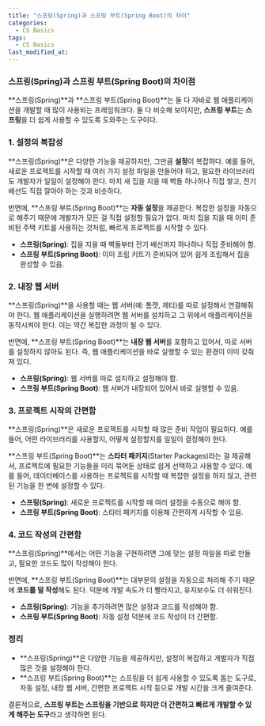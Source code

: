 ```yaml
---
title: "스프링(Spring)과 스프링 부트(Spring Boot)의 차이"
categories:
  - CS Basics
tags:
  - CS Basics
last_modified_at: 
---
```


### 스프링(Spring)과 스프링 부트(Spring Boot)의 차이점

**스프링(Spring)**과 **스프링 부트(Spring Boot)**는 둘 다 자바로 웹 애플리케이션을 개발할 때 많이 사용되는 프레임워크다. 둘 다 비슷해 보이지만, **스프링 부트**는 **스프링**을 더 쉽게 사용할 수 있도록 도와주는 도구이다.

### 1. 설정의 복잡성

**스프링(Spring)**은 다양한 기능을 제공하지만, 그만큼 **설정**이 복잡하다. 예를 들어, 새로운 프로젝트를 시작할 때 여러 가지 설정 파일을 만들어야 하고, 필요한 라이브러리도 개발자가 일일이 설정해야 한다. 마치 새 집을 지을 때 벽돌 하나하나 직접 쌓고, 전기 배선도 직접 깔아야 하는 것과 비슷하다.

반면에, **스프링 부트(Spring Boot)**는 **자동 설정**을 제공한다. 복잡한 설정을 자동으로 해주기 때문에 개발자가 모든 걸 직접 설정할 필요가 없다. 마치 집을 지을 때 이미 준비된 주택 키트를 사용하는 것처럼, 빠르게 프로젝트를 시작할 수 있다.

- **스프링(Spring)**: 집을 지을 때 벽돌부터 전기 배선까지 하나하나 직접 준비해야 함.
- **스프링 부트(Spring Boot)**: 이미 조립 키트가 준비되어 있어 쉽게 조립해서 집을 완성할 수 있음.

### 2. 내장 웹 서버

**스프링(Spring)**을 사용할 때는 웹 서버(예: 톰캣, 제티)를 따로 설정해서 연결해줘야 한다. 웹 애플리케이션을 실행하려면 웹 서버를 설치하고 그 위에서 애플리케이션을 동작시켜야 한다. 이는 약간 복잡한 과정이 될 수 있다.

반면에, **스프링 부트(Spring Boot)**는 **내장 웹 서버**를 포함하고 있어서, 따로 서버를 설정하지 않아도 된다. 즉, 웹 애플리케이션을 바로 실행할 수 있는 환경이 이미 갖춰져 있다.

- **스프링(Spring)**: 웹 서버를 따로 설치하고 설정해야 함.
- **스프링 부트(Spring Boot)**: 웹 서버가 내장되어 있어서 바로 실행할 수 있음.

### 3. 프로젝트 시작의 간편함

**스프링(Spring)**은 새로운 프로젝트를 시작할 때 많은 준비 작업이 필요하다. 예를 들어, 어떤 라이브러리를 사용할지, 어떻게 설정할지를 일일이 결정해야 한다.

**스프링 부트(Spring Boot)**는 **스타터 패키지**(Starter Packages)라는 걸 제공해서, 프로젝트에 필요한 기능들을 미리 묶어둔 상태로 쉽게 선택하고 사용할 수 있다. 예를 들어, 데이터베이스를 사용하는 프로젝트를 시작할 때 복잡한 설정을 하지 않고, 관련된 기능을 한 번에 설정할 수 있다.

- **스프링(Spring)**: 새로운 프로젝트를 시작할 때 여러 설정을 수동으로 해야 함.
- **스프링 부트(Spring Boot)**: 스타터 패키지를 이용해 간편하게 시작할 수 있음.

### 4. 코드 작성의 간편함

**스프링(Spring)**에서는 어떤 기능을 구현하려면 그에 맞는 설정 파일을 따로 만들고, 필요한 코드도 많이 작성해야 한다.

반면에, **스프링 부트(Spring Boot)**는 대부분의 설정을 자동으로 처리해 주기 때문에 **코드를 덜 작성**해도 된다. 덕분에 개발 속도가 더 빨라지고, 유지보수도 더 쉬워진다.

- **스프링(Spring)**: 기능을 추가하려면 많은 설정과 코드를 작성해야 함.
- **스프링 부트(Spring Boot)**: 자동 설정 덕분에 코드 작성이 더 간편함.

### 정리

- **스프링(Spring)**은 다양한 기능을 제공하지만, 설정이 복잡하고 개발자가 직접 많은 것을 설정해야 한다.
- **스프링 부트(Spring Boot)**는 스프링을 더 쉽게 사용할 수 있도록 돕는 도구로, 자동 설정, 내장 웹 서버, 간편한 프로젝트 시작 등으로 개발 시간을 크게 줄여준다.

결론적으로, **스프링 부트는 스프링을 기반으로 하지만 더 간편하고 빠르게 개발할 수 있게 해주는 도구**라고 생각하면 된다.
